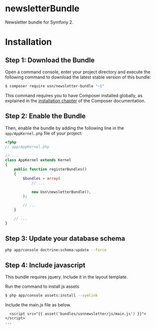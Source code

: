 newsletterBundle
================

Newsletter bundle for Symfony 2.

Installation
============

Step 1: Download the Bundle
---------------------------

Open a command console, enter your project directory and execute the
following command to download the latest stable version of this bundle:

```bash
$ composer require usn/newsletter-bundle "~1"
```

This command requires you to have Composer installed globally, as explained
in the [installation chapter](https://getcomposer.org/doc/00-intro.md)
of the Composer documentation.

Step 2: Enable the Bundle
-------------------------

Then, enable the bundle by adding the following line in the `app/AppKernel.php`
file of your project:

```php
<?php
// app/AppKernel.php

// ...
class AppKernel extends Kernel
{
    public function registerBundles()
    {
        $bundles = array(
            // ...

            new Usn\newsletterBundle(),
        );

        // ...
    }

    // ...
}
```

Step 3: Update your database schema 
-----------------------------------

```bash
php app/console doctrine:schema:update --force
```

Step 4: Include javascript
-------------------------

This bundle requires jquery. Include it in the layout template.

Run the command to install js assets

```bash
$ php app/console assets:install --symlink
```

Include the main.js file as below.

```twig
  <script src="{{ asset('bundles/usnnewsletter/js/main.js') }}"></script>
...
